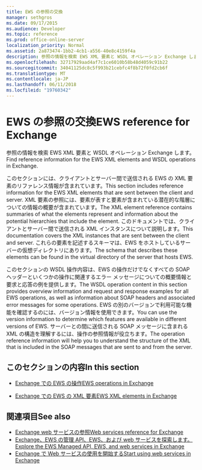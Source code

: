 ```yaml
---
title: EWS の参照の交換
manager: sethgros
ms.date: 09/17/2015
ms.audience: Developer
ms.topic: reference
ms.prod: office-online-server
localization_priority: Normal
ms.assetid: 2a873474-1bb2-4cb1-a556-40e8c4159f4a
description: 参照の情報を検索 EWS XML 要素と WSDL オペレーション Exchange します。
ms.openlocfilehash: 32717929aad4af7c1ce6010b58b48d4059c91b22
ms.sourcegitcommit: 34041125dc8c5f993b21cebfc4f8b72f0fd2cb6f
ms.translationtype: MT
ms.contentlocale: ja-JP
ms.lasthandoff: 06/11/2018
ms.locfileid: "19760342"
---
```

# <a name="ews-reference-for-exchange"></a><span data-ttu-id="af2a7-103">EWS の参照の交換</span><span class="sxs-lookup"><span data-stu-id="af2a7-103">EWS reference for Exchange</span></span>

<span data-ttu-id="af2a7-104">参照の情報を検索 EWS XML 要素と WSDL オペレーション Exchange します。</span><span class="sxs-lookup"><span data-stu-id="af2a7-104">Find reference information for the EWS XML elements and WSDL operations in Exchange.</span></span>
  
<span data-ttu-id="af2a7-105">このセクションには、クライアントとサーバー間で送信される EWS の XML 要素のリファレンス情報が含まれています。</span><span class="sxs-lookup"><span data-stu-id="af2a7-105">This section includes reference information for the EWS XML elements that are sent between the client and server.</span></span> <span data-ttu-id="af2a7-106">XML 要素の参照には、要素が表すと要素が含まれている潜在的な階層についての情報の概要が含まれています。</span><span class="sxs-lookup"><span data-stu-id="af2a7-106">The XML element reference contains summaries of what the elements represent and information about the potential hierarchies that include the element.</span></span> <span data-ttu-id="af2a7-107">このドキュメントでは、クライアントとサーバー間で送信される XML インスタンスについて説明します。</span><span class="sxs-lookup"><span data-stu-id="af2a7-107">This documentation covers the XML instances that are sent between the client and server.</span></span> <span data-ttu-id="af2a7-108">これらの要素を記述するスキーマは、EWS をホストしているサーバーの仮想ディレクトリにあります。</span><span class="sxs-lookup"><span data-stu-id="af2a7-108">The schema that describes these elements can be found in the virtual directory of the server that hosts EWS.</span></span> 
  
<span data-ttu-id="af2a7-109">このセクションの WSDL 操作内容は、EWS の操作だけでなくすべての SOAP ヘッダーといくつかの操作に関連するエラー メッセージについての概要情報と要求と応答の例を提供します。</span><span class="sxs-lookup"><span data-stu-id="af2a7-109">The WSDL operation content in this section provides overview information and request and response examples for all EWS operations, as well as information about SOAP headers and associated error messages for some operations.</span></span> <span data-ttu-id="af2a7-110">EWS の別のバージョンで利用可能な機能を確認するのには、バージョン情報を使用できます。</span><span class="sxs-lookup"><span data-stu-id="af2a7-110">You can use the version information to determine which features are available in different versions of EWS.</span></span> <span data-ttu-id="af2a7-111">サーバーとの間に送信される SOAP メッセージに含まれる XML の構造を理解するには、操作の参照情報が役立ちます。</span><span class="sxs-lookup"><span data-stu-id="af2a7-111">The operation reference information will help you to understand the structure of the XML that is included in the SOAP messages that are sent to and from the server.</span></span> 
  
## <a name="in-this-section"></a><span data-ttu-id="af2a7-112">このセクションの内容</span><span class="sxs-lookup"><span data-stu-id="af2a7-112">In this section</span></span>
<span data-ttu-id="af2a7-113"><a name="bk_InThisSection"> </a></span><span class="sxs-lookup"><span data-stu-id="af2a7-113"></span></span>

- [<span data-ttu-id="af2a7-114">Exchange での EWS の操作</span><span class="sxs-lookup"><span data-stu-id="af2a7-114">EWS operations in Exchange</span></span>](ews-operations-in-exchange.md)
    
- [<span data-ttu-id="af2a7-115">Exchange での EWS の XML 要素</span><span class="sxs-lookup"><span data-stu-id="af2a7-115">EWS XML elements in Exchange</span></span>](ews-xml-elements-in-exchange.md)
    
## <a name="see-also"></a><span data-ttu-id="af2a7-116">関連項目</span><span class="sxs-lookup"><span data-stu-id="af2a7-116">See also</span></span>

- [<span data-ttu-id="af2a7-117">Exchange web サービスの参照</span><span class="sxs-lookup"><span data-stu-id="af2a7-117">Web services reference for Exchange</span></span>](web-services-reference-for-exchange.md)
- [<span data-ttu-id="af2a7-118">Exchange、EWS の管理 API、EWS、および web サービスを探索します。</span><span class="sxs-lookup"><span data-stu-id="af2a7-118">Explore the EWS Managed API, EWS, and web services in Exchange</span></span>](../exchange-web-services/explore-the-ews-managed-api-ews-and-web-services-in-exchange.md)
- [<span data-ttu-id="af2a7-119">Exchange で Web サービスの使用を開始する</span><span class="sxs-lookup"><span data-stu-id="af2a7-119">Start using web services in Exchange</span></span>](../exchange-web-services/start-using-web-services-in-exchange.md)
    

